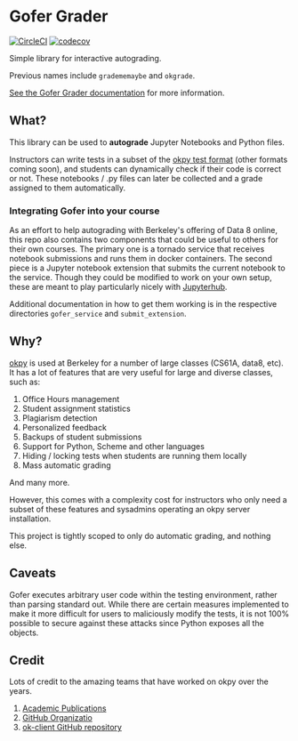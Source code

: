 # Gofer Grader

[![CircleCI](https://circleci.com/gh/data-8/Gofer-Grader/tree/master.svg?style=shield)](https://circleci.com/gh/data-8/Gofer-Grader/tree/master)
[![codecov](https://codecov.io/gh/data-8/Gofer-Grader/branch/master/graph/badge.svg)](https://codecov.io/gh/data-8/Gofer-Grader)

Simple library for interactive autograding.

Previous names include `gradememaybe` and `okgrade`.

[See the Gofer Grader documentation](http://okgrade.readthedocs.io/en/latest/) for more information.

## What?

This library can be used to **autograde** Jupyter Notebooks and
Python files.

Instructors can write tests in a subset of the [okpy test format](docs/ok-test-format.md)
(other formats coming soon), and students can dynamically check if their
code is correct or not. These notebooks / .py files can later
be collected and a grade assigned to them automatically.

### Integrating Gofer into your course

As an effort to help autograding with Berkeley's offering of Data 8 online, this
repo also contains two components that could be useful to others for their own
courses. The primary one is a tornado service that receives notebook submissions
and runs them in docker containers. The second piece is a Jupyter notebook
extension that submits the current notebook to the service. Though they could be
modified to work on your own setup, these are meant to play particularly nicely
with [Jupyterhub]().

Additional documentation in how to get them working is in the respective directories `gofer_service` and `submit_extension`.


## Why?

[okpy](http://okpy.org/) is used at Berkeley for a number of large
classes (CS61A, data8, etc). It has a lot of features that are
very useful for large and diverse classes, such as:

1. Office Hours management
2. Student assignment statistics
3. Plagiarism detection
4. Personalized feedback
5. Backups of student submissions
6. Support for Python, Scheme and other languages
7. Hiding / locking tests when students are running them locally
8. Mass automatic grading

And many more.

However, this comes with a complexity cost for instructors who only
need a subset of these features and sysadmins operating an okpy server
installation.

This project is tightly scoped to only do automatic grading, and nothing
else.

## Caveats

Gofer executes arbitrary user code within the testing environment, rather than
parsing standard out. While there are certain measures implemented to make it
more difficult for users to maliciously modify the tests, it is not 100%
possible to secure against these attacks since Python exposes all the objects.

## Credit

Lots of credit to the amazing teams that have worked on okpy over the
years.

1. [Academic Publications](https://okpy.org/about/publications/)
2. [GitHub Organizatio](https://github.com/okpy)
3. [ok-client GitHub repository](https://github.com/Cal-CS-61A-Staff/ok-client)
